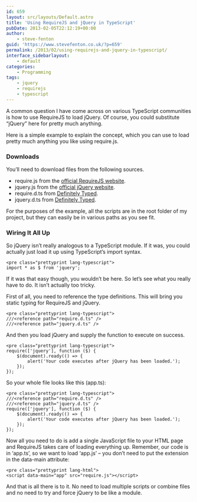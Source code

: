 ```yaml
---
id: 659
layout: src/layouts/Default.astro
title: 'Using RequireJS and jQuery in TypeScript'
pubDate: 2013-02-05T22:12:19+00:00
author:
    - steve-fenton
guid: 'https://www.stevefenton.co.uk/?p=659'
permalink: /2013/02/using-requirejs-and-jquery-in-typescript/
interface_sidebarlayout:
    - default
categories:
    - Programming
tags:
    - jquery
    - requirejs
    - typescript
---
```


A common question I have come across on various TypeScript communities is how to use RequireJS to load jQuery. Of course, you could substitute “jQuery” here for pretty much anything.

Here is a simple example to explain the concept, which you can use to load pretty much anything you like using require.js.

### Downloads

You’ll need to download files from the following sources.

- require.js from the [official RequireJS website](http://requirejs.org/).
- jquery.js from the [official jQuery website](http://jquery.com/).
- require.d.ts from [Definitely Typed](https://github.com/borisyankov/DefinitelyTyped).
- jquery.d.ts from [Definitely Typed](https://github.com/borisyankov/DefinitelyTyped).

For the purposes of the example, all the scripts are in the root folder of my project, but they can easily be in various paths as you see fit.

### Wiring It All Up

So jQuery isn’t really analogous to a TypeScript module. If it was, you could actually just load it up using TypeScript’s import syntax.

```
<pre class="prettyprint lang-typescript">
import * as $ from 'jquery';
```

If it was that easy though, you wouldn’t be here. So let’s see what you really have to do. It isn’t actually too tricky.

First of all, you need to reference the type definitions. This will bring you static typing for RequireJS and jQuery.

```
<pre class="prettyprint lang-typescript">
///<reference path="require.d.ts" />
///<reference path="jquery.d.ts" />
```

And then you load jQuery and supply the function to execute on success.

```
<pre class="prettyprint lang-typescript">
require(['jquery'], function ($) {
    $(document).ready(() => {
        alert('Your code executes after jQuery has been loaded.');
    });
});
```

So your whole file looks like this (app.ts):

```
<pre class="prettyprint lang-typescript">
///<reference path="require.d.ts" />
///<reference path="jquery.d.ts" />
require(['jquery'], function ($) {
    $(document).ready(() => {
        alert('Your code executes after jQuery has been loaded.');
    });
});
```

Now all you need to do is add a single JavaScript file to your HTML page and RequireJS takes care of loading everything up. Remember, our code is in ‘app.ts’, so we want to load ‘app.js’ – you don’t need to put the extension in the data-main attribute:

```
<pre class="prettyprint lang-html">
<script data-main="app" src="require.js"></script>
```

And that is all there is to it. No need to load multiple scripts or combine files and no need to try and force jQuery to be like a module.